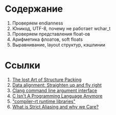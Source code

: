# Содержание

1. Проверяем endianness
1. Юникод, UTF-8, почему не работает wchar_t
1. Проверяем представления float-ов
1. Арифметика флоатов, soft floats
1. Выравнивание, layout структур, кэшлинии

# Ссылки

1. [The lost Art of Structure Packing](http://www.catb.org/esr/structure-packing/)
1. [Data alignment: Straighten up and fly right](https://developer.ibm.com/articles/pa-dalign/)
1. [Clang command line argument interface](https://clang.llvm.org/docs/ClangCommandLineReference.html)
1. [C Isn't A Programming Language Anymore](https://faultlore.com/blah/c-isnt-a-language/#c-doesnt-actually-have-an-abi)
1. ["compiler-rt runtime libraries"](https://compiler-rt.llvm.org/)
1. [What is Strict Aliasing and why we Care?](https://gist.github.com/shafik/848ae25ee209f698763cffee272a58f8)
